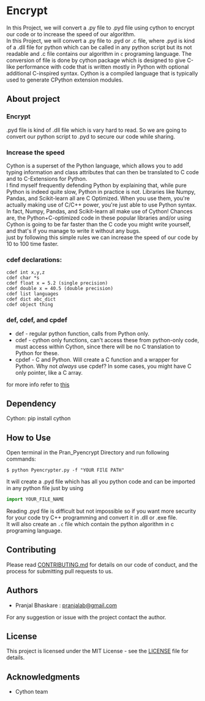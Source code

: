 # Encrypt
In this Project, we will convert a .py file to .pyd file using cython to encrypt our code or to increase the speed of our algorithm.  
In this Project, we will convert a .py file to .pyd or .c file, where .pyd is kind
of a .dll file for python which can be called in any python script but its not readable
and .c file contains our algorithm in ``c`` programing language. The 
conversion of file is done by cython package which is  designed to give
C-like performance with code that is written mostly in Python with
optional additional C-inspired syntax. Cython is a compiled language 
that is typically used to generate CPython extension modules.

## About project  

### Encrypt
.pyd file is kind of .dll file which is vary hard to read. So we are going to convert our python script to .pyd to secure our code while sharing.
### Increase the speed
Cython is a superset of the Python language, which allows you to add typing information and class attributes that can then be translated to C code and to C-Extensions for Python.  
I find myself frequently defending Python by explaining that, while pure Python is indeed quite slow, Python in practice is not. Libraries like Numpy, Pandas, and Scikit-learn all are C Optimized. When you use them, you're actually making use of C/C++ power, you're just able to use Python syntax. In fact, Numpy, Pandas, and Scikit-learn all make use of Cython! Chances are, the Python+C-optimized code in these popular libraries and/or using Cython is going to be far faster than the C code you might write yourself, and that's if you manage to write it without any bugs.  
just by following this simple rules we can increase the speed of our code by 10 to 100 time faster.
### cdef declarations:

    cdef int x,y,z
    cdef char *s
    cdef float x = 5.2 (single precision)
    cdef double x = 40.5 (double precision)
    cdef list languages
    cdef dict abc_dict
    cdef object thing

### def, cdef, and cpdef
- def - regular python function, calls from Python only.  
- cdef - cython only functions, can't access these from python-only code, must access within Cython, since there will be no C translation to Python for these.  
- cpdef - C and Python. Will create a C function and a wrapper for Python. Why not *always* use cpdef? In some cases, you might have C only pointer, like a C array.  

for more info refer to [this](https://pythonprogramming.net/introduction-and-basics-cython-tutorial)

## Dependency 
Cython: pip install cython

## How to Use
Open terminal in the Pran_Pyencrypt Directory and run following commands:
```commandline
$ python Pyencrypter.py -f "YOUR FIlE PATH"
```
It will create a .pyd file which has all you python code and can be imported in any python file just by using 
```python
import YOUR_FILE_NAME
```
Reading .pyd file is difficult but not impossible so if you want more 
security for your code try C++ programming and convert it in .dll or
.exe file.  
It will also create an ``.c`` file which contain the python algorithm in
c programing language.  
## Contributing

Please read [CONTRIBUTING.md](.github/CONTRIBUTING.md) for details on 
our code of conduct, and the process for submitting pull requests to 
us.

## Authors
- Pranjal Bhaskare : pranjalab@gmail.com  

For any suggestion or issue with the project contact the author.

## License
This project is licensed under the MIT License - see the 
[LICENSE](.github/LICENSE) file for details.

## Acknowledgments
- Cython team
